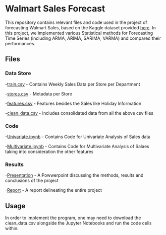 # Walmart Sales Forecast

This repository contains relevant files and code used in the project of forecasting Walmart Sales, based on the Kaggle dataset provided [here](https://www.kaggle.com/competitions/walmart-recruiting-store-sales-forecasting/data). In this project, we implemented various Statistical methods for Forecasting Time Series (including ARMA, ARIMA, SARIMA, VARMA) and compared their performances.

## Files

### Data Store

-[train.csv](https://github.com/Rahul-Rut/Walmart_Sales_Forecast/blob/main/train.csv) - Contains Weekly Sales Data per Store per Department

-[stores.csv](https://github.com/Rahul-Rut/Walmart_Sales_Forecast/blob/main/stores.csv) - Metadata per Store

-[features.csv](https://github.com/Rahul-Rut/Walmart_Sales_Forecast/blob/main/features.csv) - Features besides the Sales like Holiday Information

-[clean_data.csv](https://github.com/Rahul-Rut/Walmart_Sales_Forecast/blob/main/clean_data.csv) - Includes consolidated data from all the above csv files

### Code

-[Univariate.ipynb](https://github.com/Rahul-Rut/Walmart_Sales_Forecast/blob/main/MSDS%20596%20-%20Group%20D%20-%20Univariate%20Modeling.ipynb) - Contains Code for Univariate Analysis of Sales data

-[Multivariate.ipynb](https://github.com/Rahul-Rut/Walmart_Sales_Forecast/blob/main/MSDS%20596%20-%20Group%20D%20-%20Multivariate%20Modeling.ipynb) - Contains Code for Multivariate Analysis of Salaes taking into consideration the other features


### Results

-[Presentation](https://github.com/Rahul-Rut/Walmart_Sales_Forecast/blob/main/MSDS%20596%20Project%20Presentation%20-%20Group%20D.pdf) - A Powwerpoint discussing the methods, results and conclusions of the project

-[Report](https://github.com/Rahul-Rut/Walmart_Sales_Forecast/blob/main/MSDS%20596%20Project%20Report%20-%20Group%20D.pdf) - A report delineating the entire project

## Usage

In order to implement the program, one may need to download the clean_data.csv alongside the Jupyter Notebooks and run the code cells within.

## 
